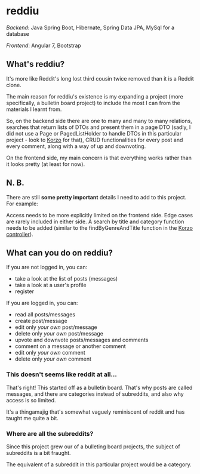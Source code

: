 # reddiu

*Backend*: Java Spring Boot, Hibernate, Spring Data JPA, MySql for a database

*Frontend*: Angular 7, Bootstrap

## What's reddiu?

It's more like Reddit's long lost third cousin twice removed than it is a Reddit clone.

The main reason for reddiu's existence is my expanding a project (more specifically, a bulletin board project) to include the most I can from the materials I learnt from. 

So, on the backend side there are one to many and many to many relations, searches that return lists of DTOs and present them in a page DTO (sadly, I did not use a Page or PagedListHolder to handle DTOs in this particular project - look to [Korzo](https://github.com/AlexStibbons/Korzo) for that), CRUD functionalities for every post and every comment, along with a way of up and downvoting. 

On the frontend side, my main concern is that everything works rather than it looks pretty (at least for now).

## N. B. 

There are still **some pretty important** details I need to add to this project. For example:

Access needs to be more explicitly limited on the frontend side. Edge cases are rarely included in either side. A search by title and category function needs to be added (similar to the findByGenreAndTitle function in the [Korzo controller](https://github.com/AlexStibbons/Korzo/blob/master/Korzo/server/KorzoRest/src/main/java/korzoApp/web/controller/FilmController.java)).

## What can you do on reddiu?

If you are not logged in, you can:

* take a look at the list of posts (messages)
* take a look at a user's profile
* register

If you are logged in, you can:

* read all posts/messages
* create post/message
* edit only *your own* post/message
* delete only *your own* post/message
* upvote and downvote posts/messages and comments
* comment on a message or another comment
* edit only *your own* comment
* delete only *your own* comment

### This doesn't seems like reddit at all...

That's right! This started off as a bulletin board. That's why posts are called messages, and there are categories instead of subreddits, and also why access is so limited.

It's a thingamajig that's somewhat vaguely reminiscent of reddit and has taught me quite a bit.

### Where are all the subreddits?

Since this project grew our of a bulleting board projects, the subject of subreddits is a bit fraught.

The equivalent of a subreddit in this particular project would be a category. 

